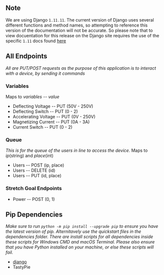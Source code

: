 ## Note
We are using Django `1.11.11`. The current version of Django uses several different functions and method names, so attempting to reference this version of the documentation will not be accurate. So please note that to view docuentation for this release on the Django site requires the use of the specific `1.11` docs found [here](https://docs.djangoproject.com/en/1.11/) 

## All Endpoints
*All are PUT/POST requests as the purpose of this application is to interact with a device, by sending it commands*

### Variables
Maps to *variables -- value*

- Deflecting Voltage -- PUT (50V - 250V)
- Deflecting Switch -- PUT (0 - 2)
- Accelerating Voltage -- PUT (0V - 250V)
- Magnetizing Current -- PUT (0A - 3A)
- Current Switch -- PUT (0 - 2)

### Queue
*This is for the queue of the users in line to access the device.*
Maps to *ip*(string) and *place*(int)

- Users -- POST (ip, place)
- Users -- DELETE (id)
- Users -- PUT (id, place)

### Stretch Goal Endpoints
- Power -- POST (0, 1)

## Pip Dependencies
*Make sure to run `python -m pip install --upgrade pip` to ensure you have the latest version of pip. Alternitavely use the quickstart files in the dependencies folder. There are install scripts for all dependencies inside these scripts for Windows CMD and macOS Terminal. Please also ensure that you have Python installed on your machine, or else these scripts will fail.*
- [django](https://www.djangoproject.com/)
- TastyPie